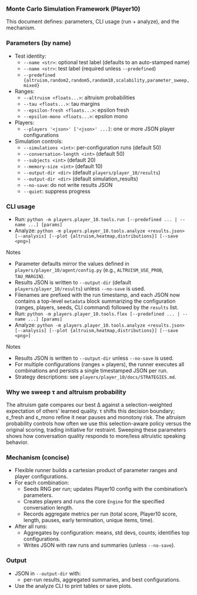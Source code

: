 ### Monte Carlo Simulation Framework (Player10)

This document defines: parameters, CLI usage (run + analyze), and the mechanism.

### Parameters (by name)
- Test identity:
  - `--name <str>`: optional test label (defaults to an auto-stamped name)
  - `--name <str>`: test label (required unless `--predefined`)
  - `--predefined {altruism,random2,random5,random10,scalability,parameter_sweep,mixed}`
- Ranges:
  - `--altruism <floats...>`: altruism probabilities
  - `--tau <floats...>`: tau margins
  - `--epsilon-fresh <floats...>`: epsilon fresh
  - `--epsilon-mono <floats...>`: epsilon mono
- Players:
  - `--players '<json>' ['<json>' ...]`: one or more JSON player configurations
- Simulation controls:
  - `--simulations <int>`: per-configuration runs (default 50)
  - `--conversation-length <int>` (default 50)
  - `--subjects <int>` (default 20)
  - `--memory-size <int>` (default 10)
  - `--output-dir <dir>` (default `players/player_10/results`)
  - `--output-dir <dir>` (default simulation_results)
  - `--no-save`: do not write results JSON
  - `--quiet`: suppress progress

### CLI usage
- Run: `python -m players.player_10.tools.run [--predefined ... | --name ...] [params]`
- Analyze: `python -m players.player_10.tools.analyze <results.json> [--analysis] [--plot {altruism,heatmap,distributions}] [--save <png>]`

Notes
- Parameter defaults mirror the values defined in `players/player_10/agent/config.py` (e.g., `ALTRUISM_USE_PROB`, `TAU_MARGIN`).
- Results JSON is written to `--output-dir` (default `players/player_10/results`) unless `--no-save` is used.
- Filenames are prefixed with the run timestamp, and each JSON now contains a top-level `metadata` block summarizing the configuration (ranges, players, seeds, CLI command) followed by the `results` list.
- Run: `python -m players.player_10.tools.flex [--predefined ... | --name ...] [params]`
- Analyze: `python -m players.player_10.tools.analyze <results.json> [--analysis] [--plot {altruism,heatmap,distributions}] [--save <png>]`

Notes
- Results JSON is written to `--output-dir` unless `--no-save` is used.
- For multiple configurations (ranges × players), the runner executes all combinations and persists a single timestamped JSON per run.
 - Strategy descriptions: see `players/player_10/docs/STRATEGIES.md`.

### Why we sweep τ and altruism probability

The altruism gate compares our best Δ against a selection-weighted expectation of others’ learned quality. τ shifts this decision boundary; ε_fresh and ε_mono refine it near pauses and monotony risk. The altruism probability controls how often we use this selection-aware policy versus the original scoring, trading initiative for restraint. Sweeping these parameters shows how conversation quality responds to more/less altruistic speaking behavior.

### Mechanism (concise)
- Flexible runner builds a cartesian product of parameter ranges and player configurations.
- For each combination:
  - Seeds RNG per run; updates Player10 config with the combination’s parameters.
  - Creates players and runs the core `Engine` for the specified conversation length.
  - Records aggregate metrics per run (total score, Player10 score, length, pauses, early termination, unique items, time).
- After all runs:
  - Aggregates by configuration: means, std devs, counts; identifies top configurations.
  - Writes JSON with raw runs and summaries (unless `--no-save`).

### Output
- JSON in `--output-dir` with:
  - per-run results, aggregated summaries, and best configurations.
- Use the analyze CLI to print tables or save plots.
